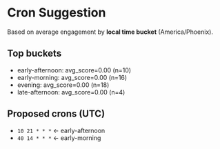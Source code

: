 # Cron Suggestion
Based on average engagement by **local time bucket** (America/Phoenix).

## Top buckets
- early-afternoon: avg_score=0.00 (n=10)
- early-morning: avg_score=0.00 (n=16)
- evening: avg_score=0.00 (n=18)
- late-afternoon: avg_score=0.00 (n=4)

## Proposed crons (UTC)
- `10 21 * * *`  ← early-afternoon
- `40 14 * * *`  ← early-morning